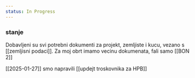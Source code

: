 ```yaml
---
status: In Progress
---
```

### stanje

Dobavljeni su svi potrebni dokumenti za projekt, zemljiste i kucu, vezano s [[zemljisni podaci]].
Za moj obrt imamo vecinu dokumenata, fali samo [[BON 2]]

[[2025-01-27]] smo napravili [[updejt troskovnika za HPB]]

